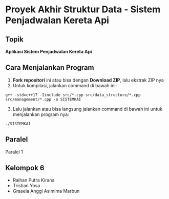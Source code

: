 # Proyek Akhir Struktur Data - Sistem Penjadwalan Kereta Api

## Topik
**Aplikasi Sistem Penjadwalan Kereta Api**

## Cara Menjalankan Program
1. **Fork repositori** ini atau bisa dengan **Download ZIP**, lalu ekstrak ZIP nya
2. Untuk kompilasi, jalankan command di bawah ini:
```
g++ -std=c++17 -Iinclude src/*.cpp src/data_structure/*.cpp src/management/*.cpp -o SISTEMKAI
```
3. Lalu jalankan atau bisa langsung jalankan command di bawah ini untuk menjalankan program nya:
```
./SISTEMKAI
```

## Paralel
Paralel 1

## Kelompok 6
- Raihan Putra Kirana
- Tristian Yosa
- Grasela Anggi Asimima Marbun
